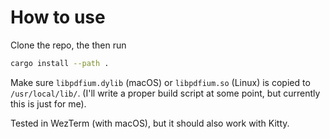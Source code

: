 # How to use

Clone the repo, the then run

```sh
cargo install --path .
```

Make sure `libpdfium.dylib` (macOS) or `libpdfium.so` (Linux) is copied to
`/usr/local/lib/`. (I'll write a proper build script at some point, but
currently this is just for me).

Tested in WezTerm (with macOS), but it should also work with Kitty.
